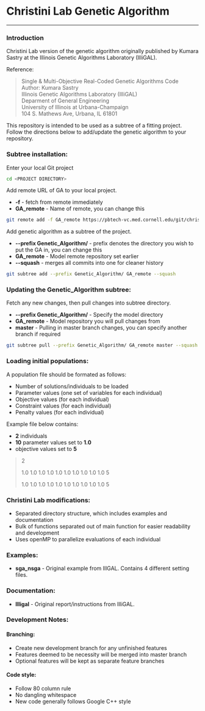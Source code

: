 # Christini Lab Genetic Algorithm
---

### Introduction
Christini Lab version of the genetic algorithm originally published by
Kumara Sastry at the Illinois Genetic Algorithms Laboratory (IlliGAL).

Reference:
> Single & Multi-Objective Real-Coded Genetic Algorithms Code  
> Author: Kumara Sastry  
> Illinois Genetic Algorithms Laboratory (IlliGAL)  
> Deparment of General Engineering  
> University of Illinois at Urbana-Champaign  
> 104 S. Mathews Ave, Urbana, IL 61801  

This repository is intended to be used as a subtree of a fitting project. Follow
the directions below to add/update the genetic algorithm to your repository.


### Subtree installation:

Enter your local Git project
```sh
cd <PROJECT DIRECTORY>
```

Add remote URL of GA to your local project.
  * **-f** - fetch from remote immediately
  * **GA_remote** - Name of remote, you can change this

```sh
git remote add -f GA_remote https://pbtech-vc.med.cornell.edu/git/christini-lab/Genetic_Algorithm.git
```

Add genetic algorithm as a subtree of the project.
  * **--prefix Genetic_Algorithm/** - prefix denotes the directory you wish to
  put the GA in, you can change this
  * **GA_remote** - Model remote repository set earlier
  * **--squash** - merges all commits into one for cleaner history

```sh
git subtree add --prefix Genetic_Algorithm/ GA_remote --squash
```


### Updating the Genetic_Algorithm subtree:
Fetch any new changes, then pull changes into subtree directory.
  * **--prefix Genetic_Algorithm/** - Specify the model directory
  * **GA_remote** - Model repository you will pull changes from
  * **master** - Pulling in master branch changes, you can specify another
  branch if required

```sh
git subtree pull --prefix Genetic_Algorithm/ GA_remote master --squash
```


### Loading initial populations:
A population file should be formated as follows:
* Number of solutions/individuals to be loaded
* Parameter values (one set of variables for each individual)
* Objective values (for each individual)
* Constraint values (for each individual)
* Penalty values (for each individual)

Example file below contains:
- **2** individuals
- **10** parameter values set to **1.0**
- objective values set to **5**

>2 
>
>1.0 1.0 1.0 1.0 1.0 1.0 1.0 1.0 1.0 1.0 5 
>
>1.0 1.0 1.0 1.0 1.0 1.0 1.0 1.0 1.0 1.0 5


### Christini Lab modifications:
 * Separated directory structure, which includes examples and documentation
 * Bulk of functions separated out of main function for easier readability and
   development
 * Uses openMP to parallelize evaluations of each individual


### Examples:
 * **sga_nsga** - Original example from IllGAL. Contains 4 different setting files.


### Documentation:
 * **Illigal** - Original report/instructions from IlliGAL.


### Development Notes:

#### Branching:
 * Create new development branch for any unfinished features
 * Features deemed to be necessity will be merged into master branch
 * Optional features will be kept as separate feature branches

#### Code style:
 * Follow 80 column rule
 * No dangling whitespace
 * New code generally follows Google C++ style
